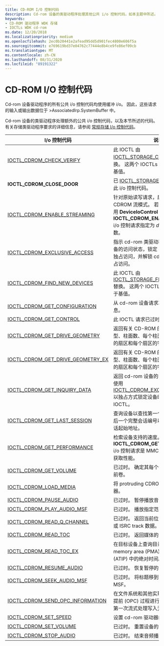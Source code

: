 ```yaml
---
title: CD-ROM I/O 控制代码
description: Cd-rom 设备的类驱动程序处理其他公共 i/o 控制代码，如本主题中所述。
keywords:
- CD-ROM 驱动程序 WDK 存储
- IOCTLs WDK cd-rom
ms.date: 12/20/2018
ms.localizationpriority: medium
ms.openlocfilehash: 2ec0b20441e2afead95dd5d901fec4800e606f5a
ms.sourcegitcommit: e769619bd37e04762c77444e8b4ce9fe86ef09cb
ms.translationtype: MT
ms.contentlocale: zh-CN
ms.lasthandoff: 08/31/2020
ms.locfileid: "89191322"
---
```

# <a name="cd-rom-io-control-codes"></a>CD-ROM I/O 控制代码

Cd-rom 设备驱动程序的所有公共 i/o 控制代码均使用缓冲 i/o。 因此，这些请求的输入或输出数据位于 >AssociatedIrp.SystemBuffer 中。

Cd-rom 设备的类驱动程序处理额外的公共 i/o 控制代码，以及本节所述的代码。 有关存储类驱动程序要求的详细信息，请参阅 [常规存储 I/o 控制代码](general-storage-io-control-codes.md)。

|I/o 控制代码|说明|
|----|----|
|[IOCTL_CDROM_CHECK_VERIFY](/windows-hardware/drivers/ddi/ntddcdrm/ni-ntddcdrm-ioctl_cdrom_check_verify)|此 IOCTL 由 [IOCTL_STORAGE_CHECK_VERIFY](/windows-hardware/drivers/ddi/ntddstor/ni-ntddstor-ioctl_storage_check_verify)替换。 这两个 IOCTLs 之间的唯一差别在于基值。|
|**IOCTL_CDROM_CLOSE_DOOR**|已 [IOCTL_STORAGE_LOAD_MEDIA](/windows-hardware/drivers/ddi/ntddstor/ni-ntddstor-ioctl_storage_load_media)替换此 i/o 控制代码。|
|[IOCTL_CDROM_ENABLE_STREAMING](/windows-hardware/drivers/ddi/ntddcdrm/ni-ntddcdrm-ioctl_cdrom_enable_streaming)|针对原始读写请求，启用或禁用每句柄的 CDROM 流模式。 若要执行此操作，请调用 **DeviceIoControl** 函数并将 **IOCTL_CDROM_ENABLE_STREAMING** i/o 控制请求指定为 *dwIoControlCode* 参数。|
|[IOCTL_CDROM_EXCLUSIVE_ACCESS](/windows-hardware/drivers/ddi/ntddcdrm/ni-ntddcdrm-ioctl_cdrom_exclusive_access)|指示 cd-rom 类驱动程序导出 cd-rom 设备的访问状态，锁定 cd-rom 设备以进行独占访问，并解锁 cd-rom 设备以进行独占访问。|
|[IOCTL_CDROM_FIND_NEW_DEVICES](/windows-hardware/drivers/ddi/ntddcdrm/ni-ntddcdrm-ioctl_cdrom_find_new_devices)|此 IOCTL 由 [IOCTL_STORAGE_FIND_NEW_DEVICES](/windows-hardware/drivers/ddi/ntddstor/ni-ntddstor-ioctl_storage_find_new_devices)替换。 这两个 IOCTLs 之间的唯一差别在于基值。|
|[IOCTL_CDROM_GET_CONFIGURATION](/windows-hardware/drivers/ddi/ntddcdrm/ni-ntddcdrm-ioctl_cdrom_get_configuration)|从 cd-rom 设备请求功能和配置文件信息。|
|[IOCTL_CDROM_GET_CONTROL](/windows-hardware/drivers/ddi/ntddcdrm/ni-ntddcdrm-ioctl_cdrom_get_control)|此 IOCTL 请求已过时。 请勿使用。|
|[IOCTL_CDROM_GET_DRIVE_GEOMETRY](/windows-hardware/drivers/ddi/ntddcdrm/ni-ntddcdrm-ioctl_cdrom_get_drive_geometry)|返回有关 CD-ROM 的几何信息 (媒体类型、柱面数、每个柱面的扇区、每个磁道的扇区和每个扇区的字节数) 。|
|[IOCTL_CDROM_GET_DRIVE_GEOMETRY_EX](/windows-hardware/drivers/ddi/ntddcdrm/ni-ntddcdrm-ioctl_cdrom_get_drive_geometry_ex)|返回有关 CD-ROM 的几何信息 (媒体类型、柱面数、每个柱面的扇区、每个扇区的扇区和每个扇区的字节数) 。|
|[IOCTL_CDROM_GET_INQUIRY_DATA](/windows-hardware/drivers/ddi/ntddcdrm/ni-ntddcdrm-ioctl_cdrom_get_inquiry_data)|返回 cd-rom 设备的 SCSI 查询数据。 当使用 [IOCTL_CDROM_EXCLUSIVE_ACCESS](/windows-hardware/drivers/ddi/ntddcdrm/ni-ntddcdrm-ioctl_cdrom_exclusive_access)以独占方式锁定设备时，可以使用此 IOCTL。|
|[IOCTL_CDROM_GET_LAST_SESSION](/windows-hardware/drivers/ddi/ntddcdrm/ni-ntddcdrm-ioctl_cdrom_get_last_session)|查询设备以查找第一个完整会话编号、最后一个完整会话编号以及最后一个完成会话起始地址。|
|[IOCTL_CDROM_GET_PERFORMANCE](/windows-hardware/drivers/ddi/ntddcdrm/ni-ntddcdrm-ioctl_cdrom_get_performance)|检索设备支持的速度。 **IOCTL_CDROM_GET_PERFORMANCE** i/o 控制请求是 MMC 命令的包装器，可获取性能。|
|[IOCTL_CDROM_GET_VOLUME](/windows-hardware/drivers/ddi/ntddcdrm/ni-ntddcdrm-ioctl_cdrom_get_volume)|已过时。 确定其每个设备的音频端口的当前卷。|
|[IOCTL_CDROM_LOAD_MEDIA](/windows-hardware/drivers/ddi/ntddcdrm/ni-ntddcdrm-ioctl_cdrom_load_media)|将 protruding CDROM 托盘移回驱动器。|
|[IOCTL_CDROM_PAUSE_AUDIO](/windows-hardware/drivers/ddi/ntddcdrm/ni-ntddcdrm-ioctl_cdrom_pause_audio)|已过时。 暂停播放音频。|
|[IOCTL_CDROM_PLAY_AUDIO_MSF](/windows-hardware/drivers/ddi/ntddcdrm/ni-ntddcdrm-ioctl_cdrom_play_audio_msf)|已过时。 播放指定范围的媒体。|从 cd-rom 中读取原始模式下的数据。|
|[IOCTL_CDROM_READ_Q_CHANNEL](/windows-hardware/drivers/ddi/ntddcdrm/ni-ntddcdrm-ioctl_cdrom_read_q_channel)|已过时。 返回当前位置、media catalog 或 ISRC track 数据。|
|[IOCTL_CDROM_READ_TOC](/windows-hardware/drivers/ddi/ntddcdrm/ni-ntddcdrm-ioctl_cdrom_read_toc)|已过时。 返回媒体的目录。|
|[IOCTL_CDROM_READ_TOC_EX](/windows-hardware/drivers/ddi/ntddcdrm/ni-ntddcdrm-ioctl_cdrom_read_toc_ex)|在目标设备上查询目录 (TOC) 、program memory area (PMA) 和 pregroove (ATIP) 中的绝对时间。|
|[IOCTL_CDROM_RESUME_AUDIO](/windows-hardware/drivers/ddi/ntddcdrm/ni-ntddcdrm-ioctl_cdrom_resume_audio)|已过时。 恢复暂停的音频操作。|
|[IOCTL_CDROM_SEEK_AUDIO_MSF](/windows-hardware/drivers/ddi/ntddcdrm/ni-ntddcdrm-ioctl_cdrom_seek_audio_msf)|已过时。 将标题移到媒体上的指定 MSF。|
|[IOCTL_CDROM_SEND_OPC_INFORMATION](/windows-hardware/drivers/ddi/ntddcdrm/ni-ntddcdrm-ioctl_cdrom_send_opc_information)|在文件系统和其他实现中使用，这些实现提前 (OPC) 过程进行最佳的性能校准，使第一次流式处理写入无需等待过程完成。|
|[IOCTL_CDROM_SET_SPEED](/windows-hardware/drivers/ddi/ntddcdrm/ni-ntddcdrm-ioctl_cdrom_set_speed)|设置 cd-rom 驱动器的磁盘轴速度。|
|[IOCTL_CDROM_SET_VOLUME](/windows-hardware/drivers/ddi/ntddcdrm/ni-ntddcdrm-ioctl_cdrom_set_volume)|已过时。 重置设备的音频端口的卷。|
|[IOCTL_CDROM_STOP_AUDIO](/windows-hardware/drivers/ddi/ntddcdrm/ni-ntddcdrm-ioctl_cdrom_stop_audio)|已过时。 结束音频播放。|